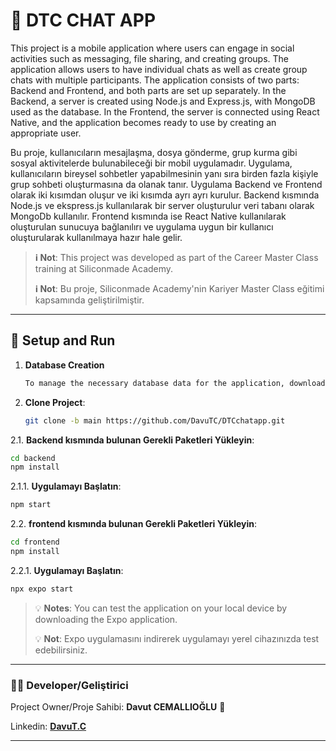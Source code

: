 
# 📱 DTC CHAT APP

This project is a mobile application where users can engage in social activities such as messaging, file sharing, and creating groups. The application allows users to have individual chats as well as create group chats with multiple participants.
The application consists of two parts: Backend and Frontend,
and both parts are set up separately.
In the Backend, a server is created using Node.js and Express.js,
with MongoDB used as the database.
In the Frontend, the server is connected using React Native,
and the application becomes ready to use by creating an appropriate user.

Bu proje, kullanıcıların mesajlaşma, dosya gönderme, grup kurma gibi sosyal aktivitelerde bulunabileceği bir mobil uygulamadır. Uygulama, kullanıcıların bireysel sohbetler yapabilmesinin yanı sıra birden fazla kişiyle grup sohbeti oluşturmasına da olanak tanır.
Uygulama Backend ve Frontend olarak iki kısımdan oluşur ve iki kısımda ayrı ayrı kurulur. 
Backend kısmında Node.js ve ekspress.js kullanılarak bir server oluşturulur veri tabanı olarak MongoDb kullanılır.
Frontend kısmında ise React Native kullanılarak oluşturulan sunucuya bağlanılırı ve uygulama uygun bir kullanıcı oluşturularak kullanılmaya hazır hale gelir. 

> **ℹ️ Not**: This project was developed as part of the Career Master Class training at Siliconmade Academy.
> 
> **ℹ️ Not**: Bu proje, Siliconmade Academy'nin Kariyer Master Class eğitimi kapsamında geliştirilmiştir.

---

## 🚀 Setup and Run

1. **Database Creation**
   ```bash
   To manage the necessary database data for the application, download MongoDb and install it on your computer. 
   ```

2. **Clone Project**:
   ```bash
   git clone -b main https://github.com/DavuTC/DTCchatapp.git
   ```

2.1. **Backend kısmında bulunan Gerekli Paketleri Yükleyin**:
   ```bash
   cd backend
   npm install
   ```
     
2.1.1. **Uygulamayı Başlatın**:
   ```bash
   npm start
   ```

2.2. **frontend kısmında bulunan Gerekli Paketleri Yükleyin**:
   ```bash
   cd frontend
   npm install
   ```
2.2.1. **Uygulamayı Başlatın**:
   ```bash
   npx expo start
   ```

> 💡 **Notes**: You can test the application on your local device by downloading the Expo application.
> 
> 💡 **Not**: Expo uygulamasını indirerek uygulamayı yerel cihazınızda test edebilirsiniz.

---

### 👨‍💻 Developer/Geliştirici

Project Owner/Proje Sahibi: **Davut CEMALLIOĞLU** 👋

Linkedin: [**DavuT.C**](https://www.linkedin.com/in/davutc/)

---
